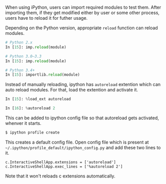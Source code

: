 <!--
.. title: Automagically Reload Imports In iPython!
.. slug: python-automagically-reload-imports-in
.. date: 2014-11-19 17:21:00
.. tags: productivity, ipython
.. category: programming
.. link:
.. description: Reload imports automatically in ipython shell
.. type: text
-->

When using iPython, users can import required modules to test them. After importing them, if they get modified either by user or some other process, users have to reload it for futher usage.

Depending on the Python version, appropriate `reload` function can reload modules.

```py
# Python 2.x
In [15]: imp.reload(module)

# Python 3.0–3.3
In [15]: imp.reload(module)

# Python 3.4+
In [15]: importlib.reload(module)
```

Instead of manually reloading, ipython has `autoreload` extention which can auto reload modules. For that, load the extention and activate it.

```py
In [15]: %load_ext autoreload

In [16]: %autoreload 2
```

This can be added to ipython config file so that autoreload gets activated, whenver it starts.

```sh
$ ipython profile create
```

This creates a default config file. Open config file which is present at `~/.ipython/profile_default/ipython_config.py`  and add these two lines to it.

```
c.InteractiveShellApp.extensions = ['autoreload']
c.InteractiveShellApp.exec_lines = ['%autoreload 2']
```

Note that it won't reloads c extensions automatically.
